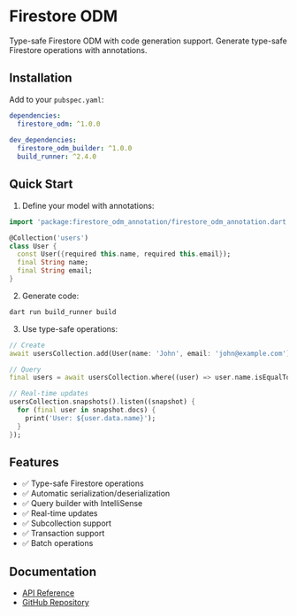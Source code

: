 # Firestore ODM

Type-safe Firestore ODM with code generation support. Generate type-safe Firestore operations with annotations.

## Installation

Add to your `pubspec.yaml`:

```yaml
dependencies:
  firestore_odm: ^1.0.0
  
dev_dependencies:
  firestore_odm_builder: ^1.0.0
  build_runner: ^2.4.0
```

## Quick Start

1. Define your model with annotations:

```dart
import 'package:firestore_odm_annotation/firestore_odm_annotation.dart';

@Collection('users')
class User {
  const User({required this.name, required this.email});
  final String name;
  final String email;
}
```

2. Generate code:

```bash
dart run build_runner build
```

3. Use type-safe operations:

```dart
// Create
await usersCollection.add(User(name: 'John', email: 'john@example.com'));

// Query
final users = await usersCollection.where((user) => user.name.isEqualTo('John')).get();

// Real-time updates
usersCollection.snapshots().listen((snapshot) {
  for (final user in snapshot.docs) {
    print('User: ${user.data.name}');
  }
});
```

## Features

- ✅ Type-safe Firestore operations
- ✅ Automatic serialization/deserialization  
- ✅ Query builder with IntelliSense
- ✅ Real-time updates
- ✅ Subcollection support
- ✅ Transaction support
- ✅ Batch operations

## Documentation

- [API Reference](https://pub.dev/documentation/firestore_odm/latest/)
- [GitHub Repository](https://github.com/sylphxltd/firestore_odm)